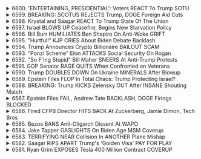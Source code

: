 <details>
<summary>6600. 'ENTERTAINING, PRESIDENTIAL': Voters REACT To Trump SOTU</summary><br>

<a href="https://www.youtube.com/watch?v=KOBZKVR3JoI" target="_blank">
    <img src="https://img.youtube.com/vi/KOBZKVR3JoI/maxresdefault.jpg" 
        alt="[Youtube]" width="200">
</a>

# 'ENTERTAINING, PRESIDENTIAL': Voters REACT To Trump SOTU


</details>

<details>
<summary>6599. BREAKING: SCOTUS REJECTS Trump, DOGE Foreign Aid Cuts</summary><br>

<a href="https://www.youtube.com/watch?v=1TrLAzachVo" target="_blank">
    <img src="https://img.youtube.com/vi/1TrLAzachVo/maxresdefault.jpg" 
        alt="[Youtube]" width="200">
</a>

# BREAKING: SCOTUS REJECTS Trump, DOGE Foreign Aid Cuts


</details>

<details>
<summary>6598. Krystal and Saagar REACT To Trump State Of The Union</summary><br>

<a href="https://www.youtube.com/watch?v=DTCqfE8GdDw" target="_blank">
    <img src="https://img.youtube.com/vi/DTCqfE8GdDw/maxresdefault.jpg" 
        alt="[Youtube]" width="200">
</a>

# Krystal and Saagar REACT To Trump State Of The Union


</details>

<details>
<summary>6597. Israel BLOWS UP Ceasefire, Begins New Starvation Policy</summary><br>

<a href="https://www.youtube.com/watch?v=bTtp5vkZr2Y" target="_blank">
    <img src="https://img.youtube.com/vi/bTtp5vkZr2Y/maxresdefault.jpg" 
        alt="[Youtube]" width="200">
</a>

# Israel BLOWS UP Ceasefire, Begins New Starvation Policy


</details>

<details>
<summary>6596. Bill Burr HUMILIATES Ben Shapiro On Anti-Woke GRIFT</summary><br>

<a href="https://www.youtube.com/watch?v=qg4yy2A2PiI" target="_blank">
    <img src="https://img.youtube.com/vi/qg4yy2A2PiI/maxresdefault.jpg" 
        alt="[Youtube]" width="200">
</a>

# Bill Burr HUMILIATES Ben Shapiro On Anti-Woke GRIFT


</details>

<details>
<summary>6595. "Hurtful!" KJP CRIES About Biden Debate Backlash</summary><br>

<a href="https://www.youtube.com/watch?v=aSW-p52XXV4" target="_blank">
    <img src="https://img.youtube.com/vi/aSW-p52XXV4/maxresdefault.jpg" 
        alt="[Youtube]" width="200">
</a>

# "Hurtful!" KJP CRIES About Biden Debate Backlash


</details>

<details>
<summary>6594. Trump Announces Crypto Billionaire BAILOUT SCAM</summary><br>

<a href="https://www.youtube.com/watch?v=uHvydQFSMtc" target="_blank">
    <img src="https://img.youtube.com/vi/uHvydQFSMtc/maxresdefault.jpg" 
        alt="[Youtube]" width="200">
</a>

# Trump Announces Crypto Billionaire BAILOUT SCAM


</details>

<details>
<summary>6593. "Ponzi Scheme" Elon ATTACKS Social Security On Rogan</summary><br>

<a href="https://www.youtube.com/watch?v=kvRC0zuY_YE" target="_blank">
    <img src="https://img.youtube.com/vi/kvRC0zuY_YE/maxresdefault.jpg" 
        alt="[Youtube]" width="200">
</a>

# "Ponzi Scheme" Elon ATTACKS Social Security On Rogan


</details>

<details>
<summary>6592. "So F'ing Stupid" Bill Maher SNEERS At Anti-Trump Protests</summary><br>

<a href="https://www.youtube.com/watch?v=8Eu_D6muUMw" target="_blank">
    <img src="https://img.youtube.com/vi/8Eu_D6muUMw/maxresdefault.jpg" 
        alt="[Youtube]" width="200">
</a>

# "So F'ing Stupid" Bill Maher SNEERS At Anti-Trump Protests


</details>

<details>
<summary>6591. GOP Senator RAGE QUITS When Confronted on Veterans</summary><br>

<a href="https://www.youtube.com/watch?v=y_YhFOK0WjA" target="_blank">
    <img src="https://img.youtube.com/vi/y_YhFOK0WjA/maxresdefault.jpg" 
        alt="[Youtube]" width="200">
</a>

# GOP Senator RAGE QUITS When Confronted on Veterans


</details>

<details>
<summary>6590. Trump DOUBLES DOWN On Ukraine MINERALS After Blowup</summary><br>

<a href="https://www.youtube.com/watch?v=2KDpGyhnfiw" target="_blank">
    <img src="https://img.youtube.com/vi/2KDpGyhnfiw/maxresdefault.jpg" 
        alt="[Youtube]" width="200">
</a>

# Trump DOUBLES DOWN On Ukraine MINERALS After Blowup


</details>

<details>
<summary>6589. Epstein Files FLOP In Total Chaos: Trump Protecting Israel?</summary><br>

<a href="https://www.youtube.com/watch?v=1fJ7Zm-BsPQ" target="_blank">
    <img src="https://img.youtube.com/vi/1fJ7Zm-BsPQ/maxresdefault.jpg" 
        alt="[Youtube]" width="200">
</a>

# Epstein Files FLOP In Total Chaos: Trump Protecting Israel?


</details>

<details>
<summary>6588. BREAKING: Trump KICKS Zelensky OUT After INSANE Shouting Match</summary><br>

<a href="https://www.youtube.com/watch?v=QjnNbvPIEOI" target="_blank">
    <img src="https://img.youtube.com/vi/QjnNbvPIEOI/maxresdefault.jpg" 
        alt="[Youtube]" width="200">
</a>

# BREAKING: Trump KICKS Zelensky OUT After INSANE Shouting Match


</details>

<details>
<summary>6587. Epstein Files FAIL, Andrew Tate BACKLASH, DOGE Firings BLOCKED</summary><br>

<a href="https://www.youtube.com/watch?v=oOVn6YBZrpQ" target="_blank">
    <img src="https://img.youtube.com/vi/oOVn6YBZrpQ/maxresdefault.jpg" 
        alt="[Youtube]" width="200">
</a>

# Epstein Files FAIL, Andrew Tate BACKLASH, DOGE Firings BLOCKED


</details>

<details>
<summary>6586. Fired CFPB Director HITS BACK At Zuckerberg, Jamie Dimon, Tech Bros</summary><br>

<a href="https://www.youtube.com/watch?v=7jWS9gq5xMw" target="_blank">
    <img src="https://img.youtube.com/vi/7jWS9gq5xMw/maxresdefault.jpg" 
        alt="[Youtube]" width="200">
</a>

# Fired CFPB Director HITS BACK At Zuckerberg, Jamie Dimon, Tech Bros


</details>

<details>
<summary>6585. Bezos BANS Anti-Oligarch Dissent At WAPO</summary><br>

<a href="https://www.youtube.com/watch?v=1JBjZiq3l9w" target="_blank">
    <img src="https://img.youtube.com/vi/1JBjZiq3l9w/maxresdefault.jpg" 
        alt="[Youtube]" width="200">
</a>

# Bezos BANS Anti-Oligarch Dissent At WAPO


</details>

<details>
<summary>6584. Jake Tapper GASLIGHTS On Biden Age MSM Coverup</summary><br>

<a href="https://www.youtube.com/watch?v=yprsMNCwxII" target="_blank">
    <img src="https://img.youtube.com/vi/yprsMNCwxII/maxresdefault.jpg" 
        alt="[Youtube]" width="200">
</a>

# Jake Tapper GASLIGHTS On Biden Age MSM Coverup


</details>

<details>
<summary>6583. TERRIFYING NEAR Collision In ANOTHER Plane Mishap</summary><br>

<a href="https://www.youtube.com/watch?v=HlB7MP62EPA" target="_blank">
    <img src="https://img.youtube.com/vi/HlB7MP62EPA/maxresdefault.jpg" 
        alt="[Youtube]" width="200">
</a>

# TERRIFYING NEAR Collision In ANOTHER Plane Mishap


</details>

<details>
<summary>6582. Saagar RIPS APART Trump's 'Golden Visa' PAY FOR PLAY</summary><br>

<a href="https://www.youtube.com/watch?v=FfgI1Sqh1Tc" target="_blank">
    <img src="https://img.youtube.com/vi/FfgI1Sqh1Tc/maxresdefault.jpg" 
        alt="[Youtube]" width="200">
</a>

# Saagar RIPS APART Trump's 'Golden Visa' PAY FOR PLAY


</details>

<details>
<summary>6581. Ryan Grim EXPOSES Tesla 400 Million Contract COVERUP</summary><br>

<a href="https://www.youtube.com/watch?v=w7FmeoXBvRQ" target="_blank">
    <img src="https://img.youtube.com/vi/w7FmeoXBvRQ/maxresdefault.jpg" 
        alt="[Youtube]" width="200">
</a>

# Ryan Grim EXPOSES Tesla 400 Million Contract COVERUP


</details>

